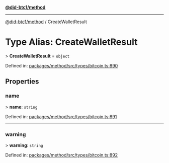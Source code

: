 [**@did-btc1/method**](../README.md)

***

[@did-btc1/method](../globals.md) / CreateWalletResult

# Type Alias: CreateWalletResult

&gt; **CreateWalletResult** = `object`

Defined in: [packages/method/src/types/bitcoin.ts:890](https://github.com/dcdpr/did-btc1-js/blob/4ab6f9915d95beed9bc633644c9db1539395f512/packages/method/src/types/bitcoin.ts#L890)

## Properties

### name

&gt; **name**: `string`

Defined in: [packages/method/src/types/bitcoin.ts:891](https://github.com/dcdpr/did-btc1-js/blob/4ab6f9915d95beed9bc633644c9db1539395f512/packages/method/src/types/bitcoin.ts#L891)

***

### warning

&gt; **warning**: `string`

Defined in: [packages/method/src/types/bitcoin.ts:892](https://github.com/dcdpr/did-btc1-js/blob/4ab6f9915d95beed9bc633644c9db1539395f512/packages/method/src/types/bitcoin.ts#L892)

